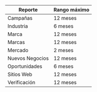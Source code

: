 | Reporte         | Rango máximo |
| --------------- | ------------ |
| Campañas        | 12 meses     |
| Industria       | 6 meses      |
| Marca           | 12 meses     |
| Marcas          | 12 meses     |
| Mercado         | 2 meses      |
| Nuevos Negocios | 12 meses     |
| Oportunidades   | 6 meses      |
| Sitios Web      | 12 meses     |
| Verificación    | 12 meses     |
